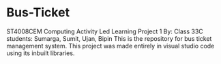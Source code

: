 # Bus-Ticket
ST4008CEM Computing Activity Led Learning Project 1
By: Class 33C students: Sumarga, Sumit, Ujan, Bipin
This is the repository for bus ticket management system. This project was made entirely in visual studio code using its inbuilt libraries.
